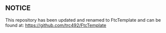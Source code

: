 ## NOTICE
This repository has been updated and renamed to FtcTemplate and can be found at:
https://github.com/trc492/FtcTemplate

